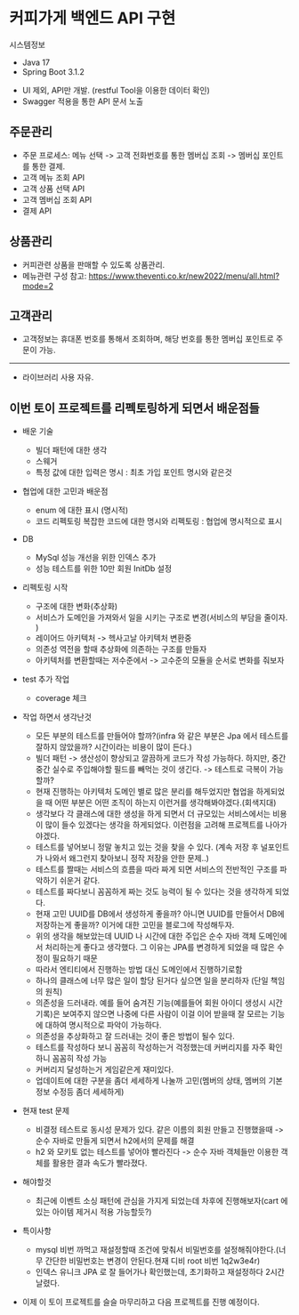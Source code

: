 # 커피가게 백엔드 API 구현

시스템정보
- Java 17
- Spring Boot 3.1.2

* UI 제외, API만 개발. (restful Tool을 이용한 데이터 확인)
* Swagger 적용을 통한 API 문서 노출

## 주문관리

- 주문 프로세스: 메뉴 선택 -> 고객 전화번호를 통한 멤버십 조회 -> 멤버십 포인트를 통한 결제.
- 고객 메뉴 조회 API
- 고객 상품 선택 API
- 고객 멤버십 조회 API
- 결제 API

## 상품관리

- 커피관련 상품을 판매할 수 있도록 상품관리.
- 메뉴관련 구성 참고: https://www.theventi.co.kr/new2022/menu/all.html?mode=2

## 고객관리

- 고객정보는 휴대폰 번호를 통해서 조회하며, 해당 번호를 통한 멤버십 포인트로 주문이 가능.

---
* 라이브러리 사용 자유.



## 이번 토이 프로젝트를 리펙토링하게 되면서 배운점들

- 배운 기술
  - 빌더 패턴에 대한 생각
  - 스웨거
  - 특정 값에 대한 입력은 명시 : 최초 가입 포인트 명시와 같은것 


- 협업에 대한 고민과 배운점
  - enum 에 대한 표시 (명시적)
  - 코드 리펙토링 복잡한 코드에 대한 명시와 리펙토링 : 협업에 명시적으로 표시

- DB
  - MySql 성능 개선을 위한 인덱스 추가 
  - 성능 테스트를 위한 10만 회원 InitDb 설정
- 리펙토링 시작
  - 구조에 대한 변화(추상화)
  - 서비스가 도메인을 가져와서 일을 시키는 구조로 변경(서비스의 부담을 줄이자. )
  - 레이어드 아키텍처 -> 헥사고날 아키텍처 변환중
  - 의존성 역전을 할때 추상화에 의존하는 구조를 만들자
  - 아키텍처를 변환할때는 저수준에서 -> 고수준의 모듈을 순서로 변화를 줘보자
  
- test 추가 작업
  - coverage 체크
  
- 작업 하면서 생각난것
  - 모든 부분의 테스트를 만들어야 할까?(infra 와 같은 부분은 Jpa 에서 테스트를 잘하지 않았을까? 시간이라는 비용이 많이 든다.)
  - 빌더 패턴 -> 생산성이 향상되고 깔끔하게 코드가 작성 가능하다. 하지만, 중간중간 실수로 주입해야할 필드를 빼먹는 것이 생긴다. -> 테스트로 극복이 가능할까?
  - 현재 진행하는 아키텍처 도메인 별로 많은 분리를 해두었지만 협업을 하게되었을 때 어떤 부분은 어떤 조직이 하는지 이런거를 생각해봐야겠다.(회색지대)
  - 생각보다 각 클래스에 대한 생성을 하게 되면서 더 규모있는 서비스에서는 비용이 많이 들수 있겠다는 생각을 하게되었다. 이런점을 고려해 프로젝트를 나아가야겠다.
  - 테스트를 넣어보니 정말 놓치고 있는 것을 찾을 수 있다. (계속 저장 후 널포인트가 나와서 왜그런지 찾아보니 정작 저장을 안한 문제..)
  - 테스트를 짤때는 서비스의 흐름을 따라 짜게 되면 서비스의 전반적인 구조를 파악하기 쉬운거 같다.
  - 테스트를 짜다보니 꼼꼼하게 짜는 것도 능력이 될 수 있다는 것을 생각하게 되었다.
  - 현재 고민 UUID를 DB에서 생성하게 좋을까? 아니면 UUID를 만들어서 DB에 저장하는게 좋을까? 이거에 대한 고민을 블로그에 작성해두자.
  - 위의 생각을 해보았는데 UUID 나 시간에 대한 주입은 순수 자바 객체 도메인에서 처리하는게 좋다고 생각했다. 그 이유는 JPA를 변경하게 되었을 때 많은 수정이 필요하기 때문
  - 따라서 엔티티에서 진행하는 방법 대신 도메인에서 진행하기로함
  - 하나의 클래스에 너무 많은 일이 할당 된거다 싶으면 일을 분리하자 (단일 책임의 원칙)
  - 의존성을 드러내라. 예를 들어 숨겨진 기능(예를들어 회원 아이디 생성시 시간 기록)은 보여주지 않으면 나중에 다른 사람이 이걸 이어 받을때 잘 모르는 기능에 대하여 명시적으로 파악이 가능하다.
  - 의존성을 추상화하고 잘 드러내는 것이 좋은 방법이 될수 있다.
  - 테스트를 작성하다 보니 꼼꼼히 작성하는거 걱정했는데 커버리지를 자주 확인하니 꼼꼼히 작성 가능
  - 커버리지 달성하는거 게임같은게 재미있다.
  - 업데이트에 대한 구분을 좀더 세세하게 나눌까 고민(멤버의 상태, 멤버의 기본 정보 수정등 좀더 세세하게)



- 현재 test 문제 
  - 비결정 테스트로 동시성 문제가 있다. 같은 이름의 회원 만들고 진행했을때 -> 순수 자바로 만들게 되면서 h2에서의 문제를 해결
  - h2 와 모키토 없는 테스트를 넣어야 빨라진다 -> 순수 자바 객체들만 이용한 객체를 활용한 결과 속도가 빨라졌다.

- 해야할것
  - 최근에 이벤트 소싱 패턴에 관심을 가지게 되었는데 차후에 진행해보자(cart 에 있는 아이템 제거시 적용 가능할듯?)
  
- 특이사항
  - mysql 비번 까먹고 재설정할때 조건에 맞춰서 비밀번호를 설정해줘야한다.(너무 간단한 비밀번호는 변경이 안된다.현재 디비 root 비번 1q2w3e4r)
  - 인덱스 유니크 JPA 로 잘 들어가나 확인했는데, 초기화하고 재설정하다 2시간 날렸다. 


- 이제 이 토이 프로젝트를 슬슬 마무리하고 다음 프로젝트를 진행 예정이다.
